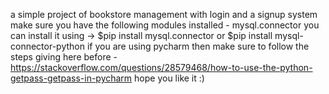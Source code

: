 a simple project of bookstore management with login and a signup system 
make sure you have the following modules installed - mysql.connector 
you can install it using -> $pip install mysql.connector or $pip install mysql-connector-python
if you are using pycharm then make sure to follow the steps giving here before - https://stackoverflow.com/questions/28579468/how-to-use-the-python-getpass-getpass-in-pycharm
hope you like it :)
